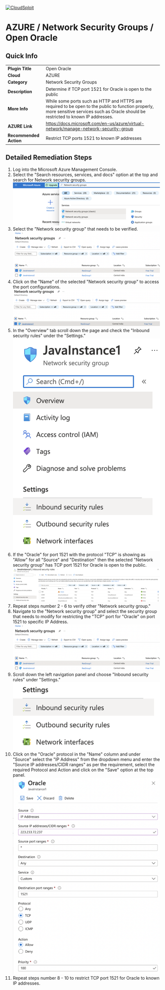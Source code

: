 [![CloudSploit](https://cloudsploit.com/img/logo-new-big-text-100.png "CloudSploit")](https://cloudsploit.com)

# AZURE / Network Security Groups / Open Oracle

## Quick Info

| | |
|-|-|
| **Plugin Title** | Open Oracle |
| **Cloud** | AZURE |
| **Category** | Network Security Groups |
| **Description** | Determine if TCP port 1521 for Oracle is open to the public |
| **More Info** | While some ports such as HTTP and HTTPS are required to be open to the public to function properly, more sensitive services such as Oracle should be restricted to known IP addresses. |
| **AZURE Link** | https://docs.microsoft.com/en-us/azure/virtual-network/manage-network-security-group |
| **Recommended Action** | Restrict TCP ports 1521 to known IP addresses |

## Detailed Remediation Steps


1. Log into the Microsoft Azure Management Console.
2. Select the "Search resources, services, and docs" option at the top and search for Network security groups. </br> <img src="/resources/azure/networksecuritygroups/open-oracle/step2.png"/>
3. Select the "Network security group" that needs to be verified. </br> <img src="/resources/azure/networksecuritygroups/open-netbios/step3.png"/>
4. Click on the "Name" of the selected "Network security group" to access the port configurations. </br> <img src="/resources/azure/networksecuritygroups/open-oracle/step4.png"/>
5. In the "Overview" tab scroll down the page and check the "Inbound security rules" under the "Settings." </br> <img src="/resources/azure/networksecuritygroups/open-oracle/step5.png"/>
6. If the "Oracle" for port 1521 with the protocol "TCP" is showing as "Allow" for all "Source" and "Destination" then the selected  "Network security group" has TCP port 1521 for Oracle is open to the public. </br> <img src="/resources/azure/networksecuritygroups/open-oracle/step6.png"/>
7. Repeat steps number 2 - 6 to verify other "Network security group." </br>
8.  Navigate to the "Network security group" and select the security group that needs to modify for restricting the "TCP" port for "Oracle" on port 1521 to specific IP Address.</br> <img src="/resources/azure/networksecuritygroups/open-oracle/step8.png"/>
9. Scroll down the left navigation panel and choose "Inbound security rules" under "Settings."</br> <img src="/resources/azure/networksecuritygroups/open-oracle/step9.png"/>
10. Click on the "Oracle" protocol in the "Name" column and under "Source" select the "IP Address" from the dropdown menu and enter the "Source IP addresses/CIDR ranges" as per the requirement, select the required Protocol and Action and click on the "Save" option at the top panel. </br> <img src="/resources/azure/networksecuritygroups/open-oracle/step10.png"/>
11. Repeat steps number 8 - 10 to restrict TCP port 1521 for Oracle to known IP addresses.</br>
